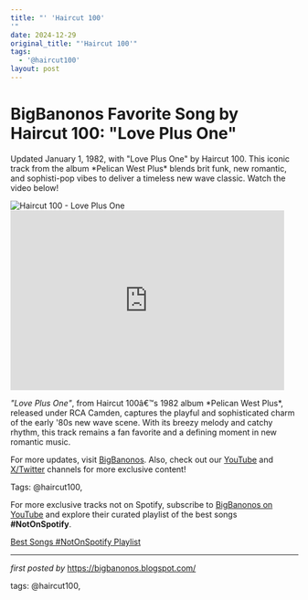 ```yaml
---
title: "' 'Haircut 100'
'"
date: 2024-12-29
original_title: "'Haircut 100'"
tags:
  - '@haircut100'
layout: post
---
```

<!-- Title of the Post -->
<h1 >BigBanonos Favorite Song by Haircut 100: "Love Plus One"</h1> <!-- Introductory Text -->
<p >Updated January 1, 1982, with "Love Plus One" by Haircut 100. This iconic track from the album *Pelican West Plus* blends brit funk, new romantic, and sophisti-pop vibes to deliver a timeless new wave classic. Watch the video below!</p> <!-- Featured Image -->
<div > <img src="https://i.scdn.co/image/ab67616d00001e02ca2a6b12f41678ee5fec068c" alt="Haircut 100 - Love Plus One" />
</div> <!-- YouTube Video Embed -->
<div > <iframe allowfullscreen="" frameborder="0" height="315" src="https://www.youtube.com/embed/I23cCB1dR4o?list=PLtuNtuTatqI3ADcM_zLmgfpkLlcO5e9Pw" width="95%"></iframe>
</div> <!-- Song Information -->
<div > <p><em>"Love Plus One"</em>, from Haircut 100â€™s 1982 album *Pelican West Plus*, released under RCA Camden, captures the playful and sophisticated charm of the early '80s new wave scene. With its breezy melody and catchy rhythm, this track remains a fan favorite and a defining moment in new romantic music.</p>
</div> <!-- Footer Links -->
<div > <p>For more updates, visit <a href="https://bigbanonos.blogspot.com/" target="_blank">BigBanonos</a>. Also, check out our <a href="https://www.youtube.com/@BigBanonos" target="_blank">YouTube</a> and <a href="https://x.com/bigbanonos" target="_blank">X/Twitter</a> channels for more exclusive content!</p>
</div> <!-- Tags -->
<p >Tags: @haircut100,</p>


<!--Subscribe and Playlist Links-->
<div>
    <p>For more exclusive tracks not on Spotify, subscribe to <a href="https://www.youtube.com/@BigBanonos" target="_blank">BigBanonos on YouTube</a> and explore their curated playlist of the best songs <strong>#NotOnSpotify</strong>.</p>
    <p><a href="https://www.youtube.com/playlist?list=PLtuNtuTatqI0kFahUCbtbfenC_ET5O_tr" target="_blank">Best Songs #NotOnSpotify Playlist<br /></a></p></div>

<hr />

<p><em>first posted by</em> <a href="https://bigbanonos.blogspot.com/" rel="noopener" target="_new">https://bigbanonos.blogspot.com/</a></p>

<p>tags: @haircut100,</p>
